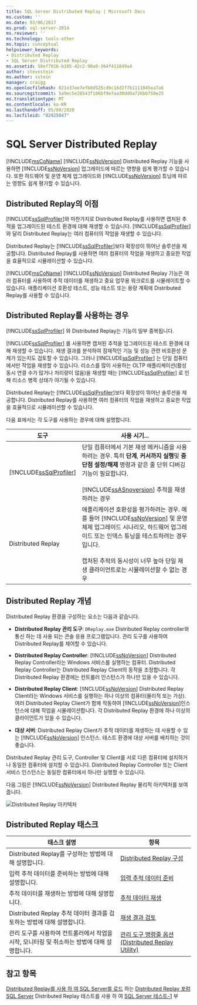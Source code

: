 ```yaml
---
title: SQL Server Distributed Replay | Microsoft Docs
ms.custom: ''
ms.date: 03/06/2017
ms.prod: sql-server-2014
ms.reviewer: ''
ms.technology: tools-other
ms.topic: conceptual
helpviewer_keywords:
- Distributed Replay
- SQL Server Distributed Replay
ms.assetid: 58ef7016-b105-42c2-90a0-364f411849a4
author: stevestein
ms.author: sstein
manager: craigg
ms.openlocfilehash: 021e37ee7efb8d525cdbc16d2f7b1111045ea7a6
ms.sourcegitcommit: 5a9ec5e28543f106bf9e7aa30dd0a726bb750e25
ms.translationtype: MT
ms.contentlocale: ko-KR
ms.lasthandoff: 05/08/2020
ms.locfileid: "82925047"
---
```

# <a name="sql-server-distributed-replay"></a>SQL Server Distributed Replay
  [!INCLUDE[msCoName](../../../includes/msconame-md.md)] [!INCLUDE[ssNoVersion](../../../includes/ssnoversion-md.md)] Distributed Replay 기능을 사용하면 [!INCLUDE[ssNoVersion](../../../includes/ssnoversion-md.md)] 업그레이드에 따르는 영향을 쉽게 평가할 수 있습니다. 또한 하드웨어 및 운영 체제 업그레이드와 [!INCLUDE[ssNoVersion](../../../includes/ssnoversion-md.md)] 튜닝에 따르는 영향도 쉽게 평가할 수 있습니다.

## <a name="benefits-of-distributed-replay"></a>Distributed Replay의 이점
 [!INCLUDE[ssSqlProfiler](../../../includes/sssqlprofiler-md.md)]와 마찬가지로 Distributed Replay를 사용하면 캡처된 추적을 업그레이드된 테스트 환경에 대해 재생할 수 있습니다. [!INCLUDE[ssSqlProfiler](../../../includes/sssqlprofiler-md.md)]와 달리 Distributed Replay는 여러 컴퓨터의 작업을 재생할 수 있습니다.

 Distributed Replay는 [!INCLUDE[ssSqlProfiler](../../../includes/sssqlprofiler-md.md)]보다 확장성이 뛰어난 솔루션을 제공합니다. Distributed Replay를 사용하면 여러 컴퓨터의 작업을 재생하고 중요한 작업을 효율적으로 시뮬레이션할 수 있습니다.

 [!INCLUDE[msCoName](../../../includes/msconame-md.md)] [!INCLUDE[ssNoVersion](../../../includes/ssnoversion-md.md)] Distributed Replay 기능은 여러 컴퓨터를 사용하여 추적 데이터를 재생하고 중요 업무용 워크로드를 시뮬레이트할 수 있습니다. 애플리케이션 호환성 테스트, 성능 테스트 또는 용량 계획에 Distributed Replay를 사용할 수 있습니다.

## <a name="when-to-use-distributed-replay"></a>Distributed Replay를 사용하는 경우
 [!INCLUDE[ssSqlProfiler](../../../includes/sssqlprofiler-md.md)] 와 Distributed Replay는 기능이 일부 중복됩니다.

 [!INCLUDE[ssSqlProfiler](../../../includes/sssqlprofiler-md.md)] 를 사용하면 캡처된 추적을 업그레이드된 테스트 환경에 대해 재생할 수 있습니다. 재생 결과를 분석하여 잠재적인 기능 및 성능 관련 비호환성 문제가 있는지도 검토할 수 있습니다. 그러나 [!INCLUDE[ssSqlProfiler](../../../includes/sssqlprofiler-md.md)] 는 단일 컴퓨터에서만 작업을 재생할 수 있습니다. 리소스를 많이 사용하는 OLTP 애플리케이션(활성 동시 연결 수가 많거나 처리량이 많음)을 재생할 때는 [!INCLUDE[ssSqlProfiler](../../../includes/sssqlprofiler-md.md)] 로 인해 리소스 병목 상태가 야기될 수 있습니다.

 Distributed Replay는 [!INCLUDE[ssSqlProfiler](../../../includes/sssqlprofiler-md.md)]보다 확장성이 뛰어난 솔루션을 제공합니다. Distributed Replay를 사용하면 여러 컴퓨터의 작업을 재생하고 중요한 작업을 효율적으로 시뮬레이션할 수 있습니다.

 다음 표에서는 각 도구를 사용하는 경우에 대해 설명합니다.

|도구|사용 시기...|
|----------|---------------|
|[!INCLUDE[ssSqlProfiler](../../../includes/sssqlprofiler-md.md)]|단일 컴퓨터에서 기본 재생 메커니즘을 사용하려는 경우. 특히 **단계**, **커서까지 실행**및 **중단점 설정/해제** 명령과 같은 줄 단위 디버깅 기능이 필요합니다.<br /><br /> [!INCLUDE[ssASnoversion](../../includes/ssasnoversion-md.md)] 추적을 재생하려는 경우|
|Distributed Replay|애플리케이션 호환성을 평가하려는 경우. 예를 들어 [!INCLUDE[ssNoVersion](../../../includes/ssnoversion-md.md)] 및 운영 체제 업그레이드 시나리오, 하드웨어 업그레이드 또는 인덱스 튜닝을 테스트하려는 경우입니다.<br /><br /> 캡처된 추적의 동시성이 너무 높아 단일 재생 클라이언트로는 시뮬레이션할 수 없는 경우|

## <a name="distributed-replay-concepts"></a>Distributed Replay 개념
 Distributed Replay 환경을 구성하는 요소는 다음과 같습니다.

-   **Distributed Replay 관리 도구**: `DReplay.exe` Distributed Replay controller와 통신 하는 데 사용 되는 콘솔 응용 프로그램입니다. 관리 도구를 사용하여 Distributed Replay를 제어할 수 있습니다.

-   **Distributed Replay Controller**: [!INCLUDE[ssNoVersion](../../../includes/ssnoversion-md.md)] Distributed Replay Controller라는 Windows 서비스를 실행하는 컴퓨터. Distributed Replay Controller는 Distributed Replay Client의 동작을 조정합니다. 각 Distributed Replay 환경에는 컨트롤러 인스턴스가 하나만 있을 수 있습니다.

-   **Distributed Replay Client**: [!INCLUDE[ssNoVersion](../../../includes/ssnoversion-md.md)] Distributed Replay Client라는 Windows 서비스를 실행하는 하나 이상의 컴퓨터(물리적 또는 가상). 여러 Distributed Replay Client가 함께 작동하여 [!INCLUDE[ssNoVersion](../../../includes/ssnoversion-md.md)]인스턴스에 대해 작업을 시뮬레이션합니다. 각 Distributed Replay 환경에 하나 이상의 클라이언트가 있을 수 있습니다.

-   **대상 서버**: Distributed Replay Client가 추적 데이터를 재생하는 데 사용할 수 있는 [!INCLUDE[ssNoVersion](../../../includes/ssnoversion-md.md)] 인스턴스. 테스트 환경에 대상 서버를 배치하는 것이 좋습니다.

 Distributed Replay 관리 도구, Controller 및 Client를 서로 다른 컴퓨터에 설치하거나 동일한 컴퓨터에 설치할 수 있습니다. Distributed Replay Controller 또는 Client 서비스 인스턴스는 동일한 컴퓨터에서 하나만 실행할 수 있습니다.

 다음 그림은 [!INCLUDE[ssNoVersion](../../../includes/ssnoversion-md.md)] Distributed Replay 물리적 아키텍처를 보여 줍니다.

 ![Distributed Replay 아키텍처](../../database-engine/media/distributedreplayarch.gif "Distributed Replay 아키텍처")

## <a name="distributed-replay-tasks"></a>Distributed Replay 태스크

|태스크 설명|항목|
|----------------------|-----------|
|Distributed Replay를 구성하는 방법에 대해 설명합니다.|[Distributed Replay 구성](configure-distributed-replay.md)|
|입력 추적 데이터를 준비하는 방법에 대해 설명합니다.|[입력 추적 데이터 준비](prepare-the-input-trace-data.md)|
|추적 데이터를 재생하는 방법에 대해 설명합니다.|[추적 데이터 재생](replay-trace-data.md)|
|Distributed Replay 추적 데이터 결과를 검토하는 방법에 대해 설명합니다.|[재생 결과 검토](review-the-replay-results.md)|
|관리 도구를 사용하여 컨트롤러에서 작업을 시작, 모니터링 및 취소하는 방법에 대해 설명합니다.|[관리 도구 명령줄 옵션&#40;Distributed Replay Utility&#41;](administration-tool-command-line-options-distributed-replay-utility.md)|

## <a name="see-also"></a>참고 항목
 [Distributed Replay를 사용 하 여 SQL Server를 로드](https://docs.microsoft.com/archive/blogs/msdn/mspfe/using-distributed-replay-to-load-test-your-sql-serverpart-2) 하는 [Distributed Replay 포럼 SQL Server](https://social.technet.microsoft.com/Forums/sl/sqldru/) Distributed Replay 테스트를 사용 하 여 [SQL Server 테스트-1](https://docs.microsoft.com/archive/blogs/batuhanyildiz/using-distributed-replay-to-load-test-your-sql-serverpart-1) 부


